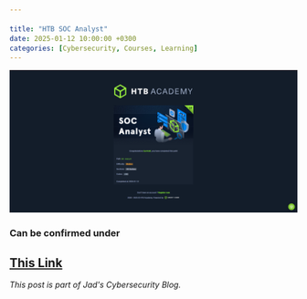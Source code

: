 ```yaml
---

title: "HTB SOC Analyst"
date: 2025-01-12 10:00:00 +0300
categories: [Cybersecurity, Courses, Learning]
---
```


![SOC Analyst Cert](/assets/img/SOC-Analyst.png)

### Can be confirmed under 
<a href="https://academy.hackthebox.com/achievement/669831/path/390" target="_blank">This Link</a>
---

_This post is part of Jad's Cybersecurity Blog._
